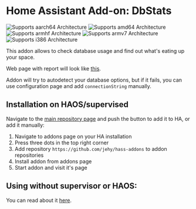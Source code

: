 # Home Assistant Add-on: DbStats

![Supports aarch64 Architecture][aarch64-shield]
![Supports amd64 Architecture][amd64-shield]
![Supports armhf Architecture][armhf-shield]
![Supports armv7 Architecture][armv7-shield]
![Supports i386 Architecture][i386-shield]

[aarch64-shield]: https://img.shields.io/badge/aarch64-yes-green.svg
[amd64-shield]: https://img.shields.io/badge/amd64-yes-green.svg
[armhf-shield]: https://img.shields.io/badge/armhf-no-red.svg
[armv7-shield]: https://img.shields.io/badge/armv7-yes-green.svg
[i386-shield]: https://img.shields.io/badge/i386-no-red.svg

This addon allows to check database usage and find out what's eating up your space.

Web page with report will look like [this](screen.png).

Addon will try to autodetect your database options, but if it fails, you can use configuration page and add `connectionString` manually.


## Installation on HAOS/supervised

Navigate to the [main repository page](https://github.com/jehy/hass-addons/tree/master)
and push the button to add it to HA, or add it manually:

1. Navigate to addons page on your HA installation
2. Press three dots in the top right corner
3. Add repository `https://github.com/jehy/hass-addons` to addon repositories
4. Install addon from addons page
5. Start addon and visit it's page

## Using without supervisor or HAOS:

You can read about it [here](https://github.com/jehy/hass-dbstats).
